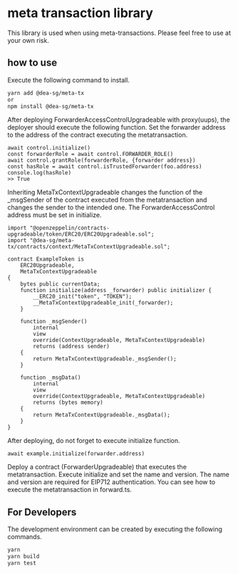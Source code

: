 # meta transaction library

This library is used when using meta-transactions.
Please feel free to use at your own risk.

## how to use

Execute the following command to install.

```bash
yarn add @dea-sg/meta-tx
or
npm install @dea-sg/meta-tx
```

After deploying ForwarderAccessControlUpgradeable with proxy(uups), the deployer should execute the following function.
Set the forwarder address to the address of the contract executing the metatransaction.

```
await control.initialize()
const forwarderRole = await control.FORWARDER_ROLE()
await control.grantRole(forwarderRole, {forwarder address})
const hasRole = await control.isTrustedForwarder(foo.address)
console.log(hasRole)
>> True
```

Inheriting MetaTxContextUpgradeable changes the function of the \_msgSender of the contract executed from the metatransaction and changes the sender to the intended one.
The ForwarderAccessControl address must be set in initialize.

```
import "@openzeppelin/contracts-upgradeable/token/ERC20/ERC20Upgradeable.sol";
import "@dea-sg/meta-tx/contracts/context/MetaTxContextUpgradeable.sol";

contract ExampleToken is
	ERC20Upgradeable,
	MetaTxContextUpgradeable
{
	bytes public currentData;
	function initialize(address _forwarder) public initializer {
		__ERC20_init("token", "TOKEN");
		__MetaTxContextUpgradeable_init(_forwarder);
	}

	function _msgSender()
		internal
		view
		override(ContextUpgradeable, MetaTxContextUpgradeable)
		returns (address sender)
	{
		return MetaTxContextUpgradeable._msgSender();
	}

	function _msgData()
		internal
		view
		override(ContextUpgradeable, MetaTxContextUpgradeable)
		returns (bytes memory)
	{
		return MetaTxContextUpgradeable._msgData();
	}
}
```

After deploying, do not forget to execute initialize function.

```
await example.initialize(forwarder.address)
```

Deploy a contract (ForwarderUpgradeable) that executes the metatransaction.
Execute initialize and set the name and version.
The name and version are required for EIP712 authentication.
You can see how to execute the metatransaction in forward.ts.

## For Developers

The development environment can be created by executing the following commands.

```bash
yarn
yarn build
yarn test
```
